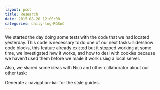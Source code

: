```yaml
---
layout: post
title: Research
date: 2015-08-20 12:00:00
categories: daily-log-RGSoC
---
```

We started the day doing some tests with the code that we had located yesterday. This code is necessary to do one of our next tasks: hide/show code blocks, this feature already existed but it stopped working at some time, we investigated how it works, and how to deal with cookies because we haven’t used them before we made it work using a local server.

Also, we shared some ideas with Nico and other collaborator about our other task:

Generate a navigation-bar for the style guides.
